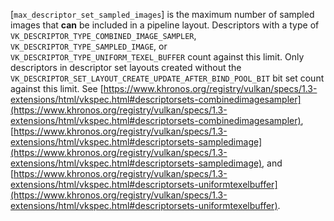 [`max_descriptor_set_sampled_images`] is the maximum number of sampled
images that  **can**  be included in a pipeline layout.
Descriptors with a type of
`VK_DESCRIPTOR_TYPE_COMBINED_IMAGE_SAMPLER`,
`VK_DESCRIPTOR_TYPE_SAMPLED_IMAGE`, or
`VK_DESCRIPTOR_TYPE_UNIFORM_TEXEL_BUFFER` count against this limit.
Only descriptors in descriptor set layouts created without the
`VK_DESCRIPTOR_SET_LAYOUT_CREATE_UPDATE_AFTER_BIND_POOL_BIT` bit set
count against this limit.
See [https://www.khronos.org/registry/vulkan/specs/1.3-extensions/html/vkspec.html#descriptorsets-combinedimagesampler](https://www.khronos.org/registry/vulkan/specs/1.3-extensions/html/vkspec.html#descriptorsets-combinedimagesampler),
[https://www.khronos.org/registry/vulkan/specs/1.3-extensions/html/vkspec.html#descriptorsets-sampledimage](https://www.khronos.org/registry/vulkan/specs/1.3-extensions/html/vkspec.html#descriptorsets-sampledimage), and
[https://www.khronos.org/registry/vulkan/specs/1.3-extensions/html/vkspec.html#descriptorsets-uniformtexelbuffer](https://www.khronos.org/registry/vulkan/specs/1.3-extensions/html/vkspec.html#descriptorsets-uniformtexelbuffer).
